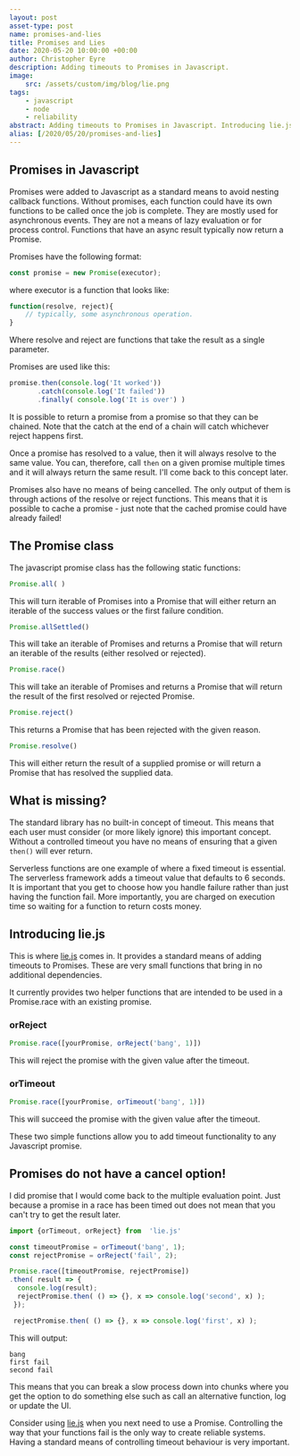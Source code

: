 ```yaml
---
layout: post
asset-type: post
name: promises-and-lies
title: Promises and Lies
date: 2020-05-20 10:00:00 +00:00
author: Christopher Eyre
description: Adding timeouts to Promises in Javascript.
image:
    src: /assets/custom/img/blog/lie.png
tags:
    - javascript
    - node
    - reliability
abstract: Adding timeouts to Promises in Javascript. Introducing lie.js
alias: [/2020/05/20/promises-and-lies]
---
```


## Promises in Javascript

Promises were added to Javascript as a standard means to avoid nesting callback functions.
Without promises, each function could have its own functions to be called once the job is complete. They are mostly used for asynchronous events. They are not a means of lazy evaluation or for process control. Functions that have an async result typically now return a Promise.

Promises have the following format:

```javascript
const promise = new Promise(executor);
```

where executor is a function that looks like:

```javascript
function(resolve, reject){
    // typically, some asynchronous operation.
}
```

Where resolve and reject are functions that take the result as a single parameter.

Promises are used like this:

```javascript
promise.then(console.log('It worked'))
       .catch(console.log('It failed'))
       .finally( console.log('It is over') )
```

It is possible to return a promise from a promise so that they can be chained. Note that the catch at the end of a chain will catch whichever reject happens first.

Once a promise has resolved to a value, then it will always resolve to the same value. You can, therefore, call `then` on a given promise multiple times and it will always return the same result. I'll come back to this concept later.

Promises also have no means of being cancelled. The only output of them is through actions of the resolve or reject functions. This means that it is possible to cache a promise - just note that the cached promise could have already failed!

## The Promise class

The javascript promise class has the following static functions:

```Javascript
Promise.all( )
```

This will turn iterable of Promises into a Promise that will either return an iterable of the success values or the first failure condition.

```Javascript
Promise.allSettled()
```

This will take an iterable of Promises and returns a Promise that will return an iterable of the results (either resolved or rejected).

```Javascript
Promise.race()
```

This will take an iterable of Promises and returns a Promise that will return the result of the first resolved or rejected Promise.

```Javascript
Promise.reject()
```

This returns a Promise that has been rejected with the given reason.

```Javascript
Promise.resolve()
```

This will either return the result of a supplied promise or will return a Promise that has resolved the supplied data.

## What is missing?

The standard library has no built-in concept of timeout. This means that each user must consider (or more likely ignore) this important concept. Without a controlled timeout you have no means of ensuring that a given `then()` will ever return.

Serverless functions are one example of where a fixed timeout is essential. The serverless framework adds a timeout value that defaults to 6 seconds. It is important that you get to choose how you handle failure rather than just having the function fail.
More importantly, you are charged on execution time so waiting for a function to return costs money.

## Introducing lie.js

This is where [lie.js](https://www.npmjs.com/package/lie.js) comes in. It provides a standard means of adding timeouts to Promises. These are very small functions that bring in no additional dependencies.

It currently provides two helper functions that are intended to be used in a Promise.race with an existing promise.

### orReject

```javascript
Promise.race([yourPromise, orReject('bang', 1)])
```

This will reject the promise with the given value after the timeout.

### orTimeout

```javascript
Promise.race([yourPromise, orTimeout('bang', 1)])
```

This will succeed the promise with the given value after the timeout.

These two simple functions allow you to add timeout functionality to any Javascript promise.

## Promises do not have a cancel option!

I did promise that I would come back to the multiple evaluation point. Just because a promise in a race has been timed out does not mean that you can't try to get the result later.

```javascript
import {orTimeout, orReject} from  'lie.js'

const timeoutPromise = orTimeout('bang', 1);
const rejectPromise = orReject('fail', 2);

Promise.race([timeoutPromise, rejectPromise])
.then( result => {
  console.log(result);
  rejectPromise.then( () => {}, x => console.log('second', x) );
 });

 rejectPromise.then( () => {}, x => console.log('first', x) );
```

This will output:

```
bang
first fail
second fail
```

This means that you can break a slow process down into chunks where you get the option to do something else such as call an alternative function, log or update the UI.

Consider using [lie.js](https://www.npmjs.com/package/lie.js) when you next need to use a Promise. Controlling the way that your functions fail is the only way to create reliable systems.
Having a standard means of controlling timeout behaviour is very important.
